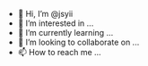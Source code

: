 - 👋 Hi, I’m @jsyii
- 👀 I’m interested in ...
- 🌱 I’m currently learning ...
- 💞️ I’m looking to collaborate on ...
- 📫 How to reach me ...

<!---
jsyii/jsyii is a ✨ special ✨ repository because its `README.md` (this file) appears on your GitHub profile.
You can click the Preview link to take a look at your changes.
--->
